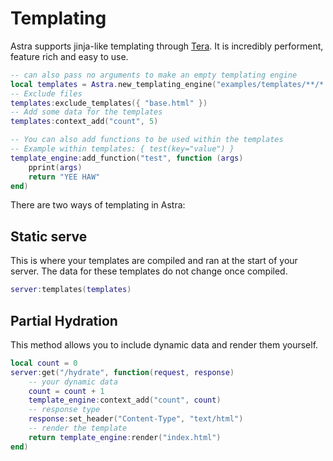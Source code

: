 # Templating

Astra supports jinja-like templating through [Tera](https://keats.github.io/tera/docs). It is incredibly performent, feature rich and easy to use.

```lua
-- can also pass no arguments to make an empty templating engine
local templates = Astra.new_templating_engine("examples/templates/**/*.html")
-- Exclude files
templates:exclude_templates({ "base.html" })
-- Add some data for the templates
templates:context_add("count", 5)

-- You can also add functions to be used within the templates
-- Example within templates: { test(key="value") }
template_engine:add_function("test", function (args)
    pprint(args)
    return "YEE HAW"
end)
```

There are two ways of templating in Astra:

## Static serve

This is where your templates are compiled and ran at the start of your server. The data for these templates do not change once compiled.

```lua
server:templates(templates)
```

## Partial Hydration

This method allows you to include dynamic data and render them yourself.

```lua
local count = 0
server:get("/hydrate", function(request, response)
    -- your dynamic data
    count = count + 1
    template_engine:context_add("count", count)
    -- response type
    response:set_header("Content-Type", "text/html")
    -- render the template
    return template_engine:render("index.html")
end)
```
